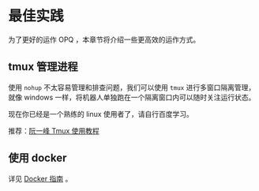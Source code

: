 # 最佳实践

为了更好的运作 OPQ ，本章节将介绍一些更高效的运作方式。

## tmux 管理进程

使用 `nohup` 不太容易管理和排查问题，我们可以使用 `tmux` 进行多窗口隔离管理，就像 windows 一样，将机器人单独跑在一个隔离窗口内可以随时关注运行状态。

现在你已经是一个熟练的 linux 使用者了，请自行百度学习。

推荐：[阮一峰 Tmux 使用教程](http://www.ruanyifeng.com/blog/2019/10/tmux.html)

## 使用 docker

详见 [Docker 指南](../docker-start) 。
